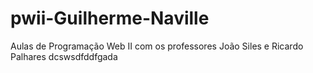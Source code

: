 # pwii-Guilherme-Naville
Aulas de Programação Web II com os professores João Siles e Ricardo Palhares
dcswsdfddfgada